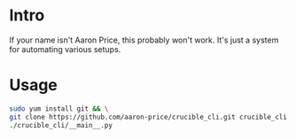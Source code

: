 # Intro
If your name isn't Aaron Price, this probably won't work. It's just a system for automating various setups.


# Usage
```bash
sudo yum install git && \
git clone https://github.com/aaron-price/crucible_cli.git crucible_cli && \
./crucible_cli/__main__.py
```
